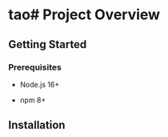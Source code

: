 # tao# Project Overview

## Getting Started

### Prerequisites

- Node.js 16+

- npm 8+

## Installation

